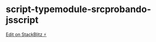 # script-typemodule-srcprobando-jsscript

[Edit on StackBlitz ⚡️](https://stackblitz.com/edit/web-platform-gpvcsi)